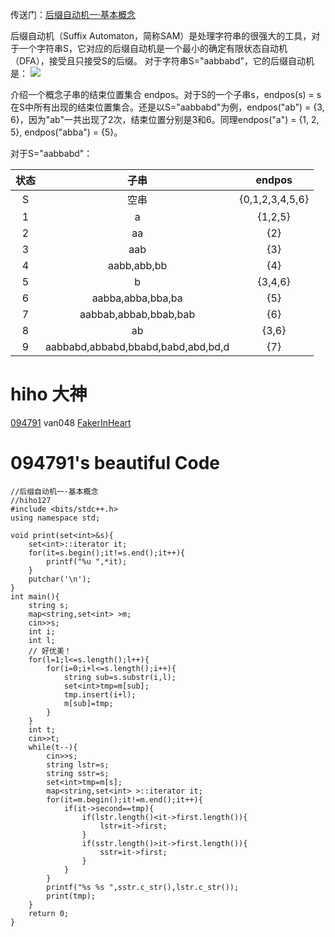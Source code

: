 传送门：[后缀自动机一·基本概念][3]

后缀自动机（Suffix Automaton，简称SAM）是处理字符串的很强大的工具，对于一个字符串S，它对应的后缀自动机是一个最小的确定有限状态自动机（DFA），接受且只接受S的后缀。
对于字符串S="aabbabd"，它的后缀自动机是：
![](https://img2018.cnblogs.com/blog/1484685/201810/1484685-20181015203140679-659856353.png)

介绍一个概念子串的结束位置集合 endpos。对于S的一个子串s，endpos(s) = s在S中所有出现的结束位置集合。还是以S="aabbabd"为例，endpos("ab") = {3, 6}，因为"ab"一共出现了2次，结束位置分别是3和6。同理endpos("a") = {1, 2, 5}, endpos("abba") = {5}。

对于S="aabbabd"：

|状态	|子串			|endpos|
|:-:|:-:|:-:|
|S		|空串								|{0,1,2,3,4,5,6}
|1		|a									|{1,2,5}
|2		|aa									|{2}
|3		|aab									|{3}
|4		|aabb,abb,bb							|{4}
|5		|b									|{3,4,6}
|6		|aabba,abba,bba,ba					|{5}
|7		|aabbab,abbab,bbab,bab				|{6}
|8		|ab									|{3,6}
|9		|aabbabd,abbabd,bbabd,babd,abd,bd,d	|{7}

# hiho 大神
[094791][1]
van048
[FakerInHeart][2]    


# 094791's beautiful Code
```
//后缀自动机一·基本概念
//hiho127
#include <bits/stdc++.h>
using namespace std;

void print(set<int>&s){
	set<int>::iterator it;
	for(it=s.begin();it!=s.end();it++){
		printf("%u ",*it);
	}
	putchar('\n');
}
int main(){
	string s;
	map<string,set<int> >m;
	cin>>s;
	int i;
	int l;
	// 好优美！
	for(l=1;l<=s.length();l++){
		for(i=0;i+l<=s.length();i++){
			string sub=s.substr(i,l);
			set<int>tmp=m[sub];
			tmp.insert(i+l);
			m[sub]=tmp;
		}
	}
	int t;
	cin>>t;
	while(t--){
		cin>>s;
		string lstr=s;
		string sstr=s;
		set<int>tmp=m[s];
		map<string,set<int> >::iterator it;
		for(it=m.begin();it!=m.end();it++){
			if(it->second==tmp){
				if(lstr.length()<it->first.length()){
					lstr=it->first;
				}
				if(sstr.length()>it->first.length()){
					sstr=it->first;
				}
			}
		}
		printf("%s %s ",sstr.c_str(),lstr.c_str());
		print(tmp);
	}
    return 0;
}

```

[1]:https://hihocoder.com/user/17318
[2]:https://hihocoder.com/user/29735
[3]:https://hihocoder.com/contest/hiho127/problem/1